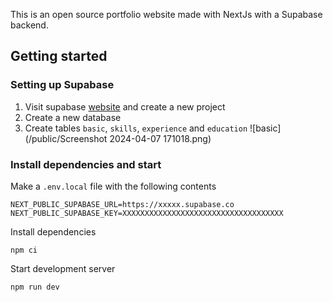 This is an open source portfolio website made with NextJs with a Supabase backend.

## Getting started
### Setting up Supabase
1. Visit supabase [website](https://supabase.com/dashboard/projects) and create a new project
2. Create a new database 
3. Create tables `basic`, `skills`, `experience` and `education`
![basic](/public/Screenshot 2024-04-07 171018.png)

### Install dependencies and start 
Make a `.env.local` file with the following contents
```
NEXT_PUBLIC_SUPABASE_URL=https://xxxxx.supabase.co
NEXT_PUBLIC_SUPABASE_KEY=XXXXXXXXXXXXXXXXXXXXXXXXXXXXXXXXXXXX
```

Install dependencies
```
npm ci
```

Start development server
```
npm run dev
```


